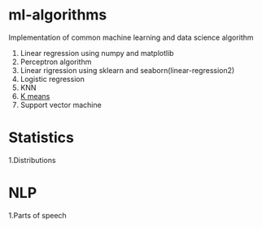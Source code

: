 
# ml-algorithms
Implementation of common machine learning and data science algorithm

1. Linear regression using numpy and matplotlib
2. Perceptron algorithm
3. Linear rigression using sklearn and seaborn(linear-regression2)
4. Logistic regression
5. KNN
6. [K means](https://github.com/rishabhkashyap/ml-algorithms/tree/master/k_means)
7. Support vector machine


# Statistics
1.Distributions


# NLP
1.Parts of speech 
